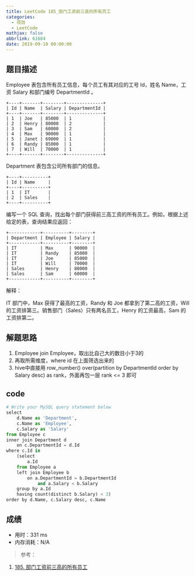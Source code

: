 ```yaml
---
title: LeetCode 185_部门工资前三高的所有员工
categories:
  - 项目
  - LeetCode
mathjax: false
abbrlink: 61684
date: 2019-09-10 00:00:00
---
```


## 题目描述

Employee 表包含所有员工信息，每个员工有其对应的工号 Id，姓名 Name，工资 Salary 和部门编号 DepartmentId 。

```
+----+-------+--------+--------------+
| Id | Name  | Salary | DepartmentId |
+----+-------+--------+--------------+
| 1  | Joe   | 85000  | 1            |
| 2  | Henry | 80000  | 2            |
| 3  | Sam   | 60000  | 2            |
| 4  | Max   | 90000  | 1            |
| 5  | Janet | 69000  | 1            |
| 6  | Randy | 85000  | 1            |
| 7  | Will  | 70000  | 1            |
+----+-------+--------+--------------+
```

Department 表包含公司所有部门的信息。

```
+----+----------+
| Id | Name     |
+----+----------+
| 1  | IT       |
| 2  | Sales    |
+----+----------+
```

编写一个 SQL 查询，找出每个部门获得前三高工资的所有员工。例如，根据上述给定的表，查询结果应返回：

```
+------------+----------+--------+
| Department | Employee | Salary |
+------------+----------+--------+
| IT         | Max      | 90000  |
| IT         | Randy    | 85000  |
| IT         | Joe      | 85000  |
| IT         | Will     | 70000  |
| Sales      | Henry    | 80000  |
| Sales      | Sam      | 60000  |
+------------+----------+--------+
```

解释：

IT 部门中，Max 获得了最高的工资，Randy 和 Joe 都拿到了第二高的工资，Will 的工资排第三。销售部门（Sales）只有两名员工，Henry 的工资最高，Sam 的工资排第二。

## 解题思路

1. Employee join Employee，取出比自己大的数目小于3的
2. 再取所需维度，where id 在上面筛选出来的
3. hive中直接用 row_number() over(partition by DepartmentId order by Salary desc) as rank，外面再包一层 rank <= 3 即可

## code


```python
# Write your MySQL query statement below
select
    d.Name as 'Department',
    c.Name as 'Employee',
    c.Salary as 'Salary'
from Employee c
inner join Department d
    on c.DepartmentId = d.Id
where c.Id in 
    (select
        a.Id
    from Employee a
    left join Employee b
        on a.DepartmentId = b.DepartmentId 
            and a.Salary < b.Salary
    group by a.Id
    having count(distinct b.Salary) < 3)
order by d.Name, c.Salary desc, c.Name
```

## 成绩

- 用时：331 ms
- 内存消耗：N/A

> 参考：

1. [185. 部门工资前三高的所有员工](https://leetcode-cn.com/problems/department-top-three-salaries/)
